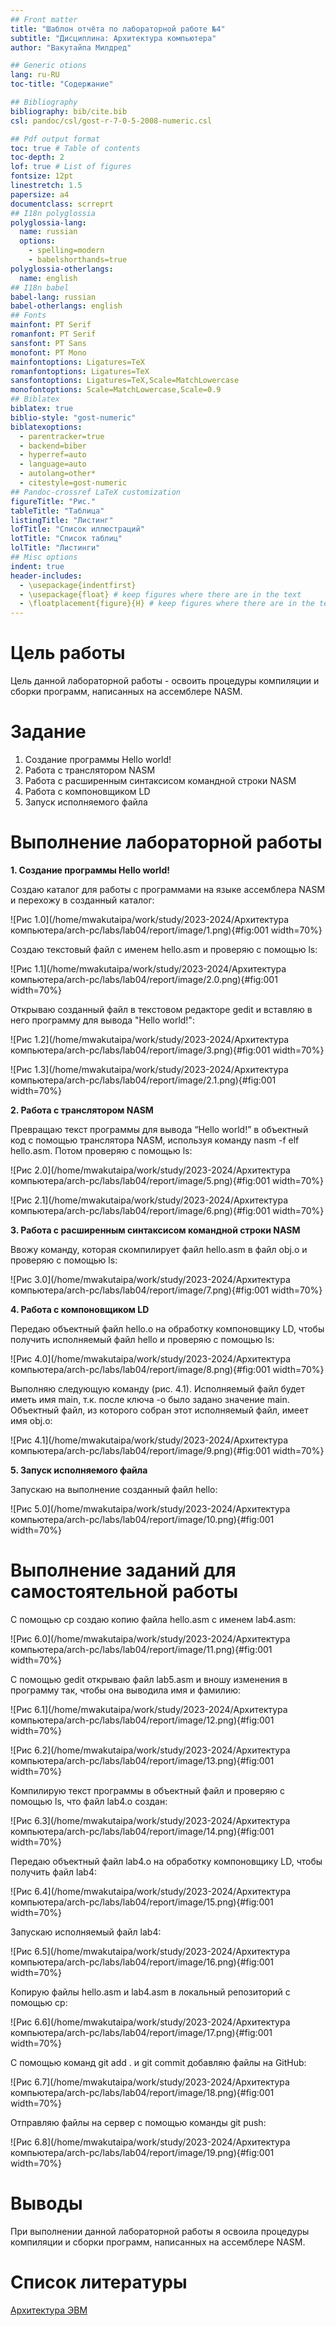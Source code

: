 ```yaml
---
## Front matter
title: "Шаблон отчёта по лабораторной работе №4"
subtitle: "Дисциплина: Архитектура компьютера"
author: "Вакутайпа Милдред"

## Generic otions
lang: ru-RU
toc-title: "Содержание"

## Bibliography
bibliography: bib/cite.bib
csl: pandoc/csl/gost-r-7-0-5-2008-numeric.csl

## Pdf output format
toc: true # Table of contents
toc-depth: 2
lof: true # List of figures
fontsize: 12pt
linestretch: 1.5
papersize: a4
documentclass: scrreprt
## I18n polyglossia
polyglossia-lang:
  name: russian
  options:
	- spelling=modern
	- babelshorthands=true
polyglossia-otherlangs:
  name: english
## I18n babel
babel-lang: russian
babel-otherlangs: english
## Fonts
mainfont: PT Serif
romanfont: PT Serif
sansfont: PT Sans
monofont: PT Mono
mainfontoptions: Ligatures=TeX
romanfontoptions: Ligatures=TeX
sansfontoptions: Ligatures=TeX,Scale=MatchLowercase
monofontoptions: Scale=MatchLowercase,Scale=0.9
## Biblatex
biblatex: true
biblio-style: "gost-numeric"
biblatexoptions:
  - parentracker=true
  - backend=biber
  - hyperref=auto
  - language=auto
  - autolang=other*
  - citestyle=gost-numeric
## Pandoc-crossref LaTeX customization
figureTitle: "Рис."
tableTitle: "Таблица"
listingTitle: "Листинг"
lofTitle: "Список иллюстраций"
lotTitle: "Список таблиц"
lolTitle: "Листинги"
## Misc options
indent: true
header-includes:
  - \usepackage{indentfirst}
  - \usepackage{float} # keep figures where there are in the text
  - \floatplacement{figure}{H} # keep figures where there are in the text
---
```


# Цель работы

Цель данной лабораторной работы - освоить процедуры компиляции и сборки
программ, написанных на ассемблере NASM.

# Задание

1. Создание программы Hello world!
2. Работа с транслятором NASM
3. Работа с расширенным синтаксисом командной строки NASM
4. Работа с компоновщиком LD
5. Запуск исполняемого файла

# Выполнение лабораторной работы

**1. Создание программы Hello world!**

Создаю каталог для работы с программами на языке ассемблера NASM и перехожу в созданный каталог:

![Рис 1.0](/home/mwakutaipa/work/study/2023-2024/Архитектура компьютера/arch-pc/labs/lab04/report/image/1.png){#fig:001 width=70%}

Создаю текстовый файл с именем hello.asm и проверяю с помощью ls:

![Рис 1.1](/home/mwakutaipa/work/study/2023-2024/Архитектура компьютера/arch-pc/labs/lab04/report/image/2.0.png){#fig:001 width=70%}

Открываю созданный файл в текстовом редакторе gedit и вставляю в него программу для вывода "Hello world!":

![Рис 1.2](/home/mwakutaipa/work/study/2023-2024/Архитектура компьютера/arch-pc/labs/lab04/report/image/3.png){#fig:001 width=70%}

![Рис 1.3](/home/mwakutaipa/work/study/2023-2024/Архитектура компьютера/arch-pc/labs/lab04/report/image/2.1.png){#fig:001 width=70%}

**2. Работа с транслятором NASM**

Превращаю текст программы для вывода “Hello world!” в объектный код с помощью транслятора NASM, используя команду nasm -f elf hello.asm. Потом проверяю с помощью ls:

![Рис 2.0](/home/mwakutaipa/work/study/2023-2024/Архитектура компьютера/arch-pc/labs/lab04/report/image/5.png){#fig:001 width=70%}

![Рис 2.1](/home/mwakutaipa/work/study/2023-2024/Архитектура компьютера/arch-pc/labs/lab04/report/image/6.png){#fig:001 width=70%}

**3. Работа с расширенным синтаксисом командной строки NASM**

Ввожу команду, которая скомпилирует файл hello.asm в файл obj.o и проверяю с помощью ls:

![Рис 3.0](/home/mwakutaipa/work/study/2023-2024/Архитектура компьютера/arch-pc/labs/lab04/report/image/7.png){#fig:001 width=70%}

**4. Работа с компоновщиком LD**

Передаю объектный файл hello.o на обработку компоновщику LD, чтобы получить исполняемый файл hello и проверяю с помощью ls:

![Рис 4.0](/home/mwakutaipa/work/study/2023-2024/Архитектура компьютера/arch-pc/labs/lab04/report/image/8.png){#fig:001 width=70%}

Выполняю следующую команду (рис. 4.1). Исполняемый файл будет иметь имя main, т.к. после ключа -о было задано значение main. Объектный файл, из которого собран этот исполняемый файл, имеет имя obj.o:

![Рис 4.1](/home/mwakutaipa/work/study/2023-2024/Архитектура компьютера/arch-pc/labs/lab04/report/image/9.png){#fig:001 width=70%}

**5. Запуск исполняемого файла**

Запускаю на выполнение созданный файл hello:

![Рис 5.0](/home/mwakutaipa/work/study/2023-2024/Архитектура компьютера/arch-pc/labs/lab04/report/image/10.png){#fig:001 width=70%}

# Выполнение заданий для самостоятельной работы

С помощью cp создаю копию файла hello.asm с именем lab4.asm:

![Рис 6.0](/home/mwakutaipa/work/study/2023-2024/Архитектура компьютера/arch-pc/labs/lab04/report/image/11.png){#fig:001 width=70%}

С помощью gedit открываю файл lab5.asm и вношу изменения в программу так, чтобы она выводила имя и фамилию:

![Рис 6.1](/home/mwakutaipa/work/study/2023-2024/Архитектура компьютера/arch-pc/labs/lab04/report/image/12.png){#fig:001 width=70%}

![Рис 6.2](/home/mwakutaipa/work/study/2023-2024/Архитектура компьютера/arch-pc/labs/lab04/report/image/13.png){#fig:001 width=70%}

Компилирую текст программы в объектный файл и проверяю с помощью ls, что файл lab4.o создан:

![Рис 6.3](/home/mwakutaipa/work/study/2023-2024/Архитектура компьютера/arch-pc/labs/lab04/report/image/14.png){#fig:001 width=70%}

Передаю объектный файл lab4.o на обработку компоновщику LD, чтобы получить файл lab4:

![Рис 6.4](/home/mwakutaipa/work/study/2023-2024/Архитектура компьютера/arch-pc/labs/lab04/report/image/15.png){#fig:001 width=70%}

Запускаю исполняемый файл lab4:

![Рис 6.5](/home/mwakutaipa/work/study/2023-2024/Архитектура компьютера/arch-pc/labs/lab04/report/image/16.png){#fig:001 width=70%}

Копирую файлы hello.asm и lab4.asm в локальный репозиторий с помощью cp:

![Рис 6.6](/home/mwakutaipa/work/study/2023-2024/Архитектура компьютера/arch-pc/labs/lab04/report/image/17.png){#fig:001 width=70%}

С помощью команд git add . и git commit добавляю файлы на GitHub:

![Рис 6.7](/home/mwakutaipa/work/study/2023-2024/Архитектура компьютера/arch-pc/labs/lab04/report/image/18.png){#fig:001 width=70%}

Отправляю файлы на сервер с помощью команды git push:

![Рис 6.8](/home/mwakutaipa/work/study/2023-2024/Архитектура компьютера/arch-pc/labs/lab04/report/image/19.png){#fig:001 width=70%}



# Выводы

При выполнении данной лабораторной работы я освоила процедуры компиляции и сборки программ, написанных на ассемблере NASM.

# Список литературы

[Архитектура ЭВМ](https://esystem.rudn.ru/pluginfile.php/2089084/mod_resource/content/0/%D0%9B%D0%B0%D0%B1%D0%BE%D1%80%D0%B0%D1%82%D0%BE%D1%80%D0%BD%D0%B0%D1%8F%20%D1%80%D0%B0%D0%B1%D0%BE%D1%82%D0%B0%20%E2%84%964.%20%D0%A1%D0%BE%D0%B7%D0%B4%D0%B0%D0%BD%D0%B8%D0%B5%20%D0%B8%20%D0%BF%D1%80%D0%BE%D1%86%D0%B5%D1%81%D1%81%20%D0%BE%D0%B1%D1%80%D0%B0%D0%B1%D0%BE%D1%82%D0%BA%D0%B8%20%D0%BF%D1%80%D0%BE%D0%B3%D1%80%D0%B0%D0%BC%D0%BC%20%D0%BD%D0%B0%20%D1%8F%D0%B7%D1%8B%D0%BA%D0%B5%20%D0%B0%D1%81%D1%81%D0%B5%D0%BC%D0%B1%D0%BB%D0%B5%D1%80%D0%B0%20NASM.pdf)
